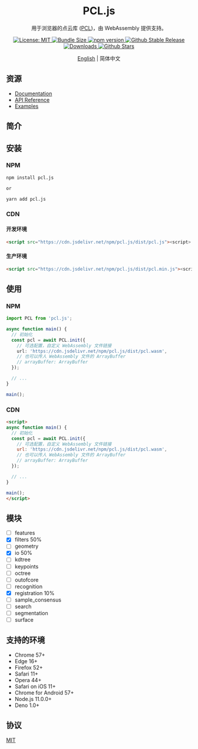 <p align="center">
  <h1 align="center">PCL.js</h1>
  <p align="center">用于浏览器的点云库 (<a href="https://github.com/PointCloudLibrary/pcl">PCL</a>)，由 WebAssembly 提供支持。</p>
</p>
<p align="center">
 <a href="https://github.com/FoalTS/foal/blob/master/LICENSE">
    <img src="https://img.shields.io/badge/License-MIT-blue.svg" alt="License: MIT">
  </a>
 <a href="https://packagephobia.com/result?p=pcl.js">
    <img src="https://packagephobia.com/badge?p=pcl.js" alt="Bundle Size">
  </a>
    <a href="https://badge.fury.io/js/pcl.js">
    <img src="https://badge.fury.io/js/pcl.js.svg" alt="npm version">
  </a>
  <a href="https://www.npmjs.com/package/pcl.js">
    <img src="https://img.shields.io/github/v/release/luoxuhai/pcl.js?label=latest" alt="Github Stable Release" />
  </a>
  <a href="https://www.npmtrends.com/pcl.js">
    <img src="https://img.shields.io/npm/dm/pcl.js" alt="Downloads" />
  </a>
  <a href="https://github.com/luoxuhai/pcl.js/stargazers">
    <img src="https://img.shields.io/github/stars/luoxuhai/pcl.js" alt="Github Stars" />
  </a>
</p>

<p align="center">
  <a href="./README.md">English</a> | 简体中文
</p>

## 资源

- [Documentation](https://pcljs.org/docs)
- [API Reference](https://pcljs.org/api)
- [Examples](https://pcljs.org/examples)

## 简介

## 安装

### NPM

```bash
npm install pcl.js

or

yarn add pcl.js
```

### CDN

#### 开发环境

```html
<script src="https://cdn.jsdelivr.net/npm/pcl.js/dist/pcl.js"><script>
```

#### 生产环境

```html
<script src="https://cdn.jsdelivr.net/npm/pcl.js/dist/pcl.min.js"><script>
```

## 使用

### NPM

```typescript
import PCL from 'pcl.js';

async function main() {
  // 初始化
  const pcl = await PCL.init({
    // 可选配置，自定义 WebAssembly 文件链接
    url: 'https://cdn.jsdelivr.net/npm/pcl.js/dist/pcl.wasm',
    // 也可以传人 WebAssembly 文件的 ArrayBuffer
    // arrayBuffer: ArrayBuffer
  });

  // ...
}

main();
```

### CDN

```html
<script>
async function main() {
  // 初始化
  const pcl = await PCL.init({
    // 可选配置，自定义 WebAssembly 文件链接
    url: 'https://cdn.jsdelivr.net/npm/pcl.js/dist/pcl.wasm',
    // 也可以传人 WebAssembly 文件的 ArrayBuffer
    // arrayBuffer: ArrayBuffer
  });

  // ...
}

main();
</script>
```

## 模块

- [ ] features
- [x] filters 50%
- [ ] geometry
- [x] io 50%
- [ ] kdtree
- [ ] keypoints
- [ ] octree
- [ ] outofcore
- [ ] recognition
- [x] registration 10%
- [ ] sample_consensus
- [ ] search
- [ ] segmentation
- [ ] surface

## 支持的环境

- Chrome 57+
- Edge 16+
- Firefox 52+
- Safari 11+
- Opera 44+
- Safari on iOS 11+
- Chrome for Android 57+
- Node.js 11.0.0+
- Deno 1.0+


## 协议

[MIT](https://github.com/luoxuhai/pcl.js/blob/master/LICENSE)
